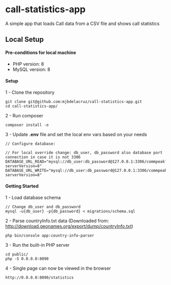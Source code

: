 # call-statistics-app

A simple app that loads Call data from a CSV file and shows call statistics

## Local Setup

#### Pre-conditions for local machine
* PHP version: 8
* MySQL version: 8

#### Setup

1 - Clone the repository
```
git clone git@github.com:mjbdelacruz/call-statistics-app.git
cd call-statistics-app/
```

2 - Run composer
```
composer install -o
```

3 - Update **.env** file and set the local env vars based on your needs
```
// Configure database:

// For local override change: db_user, db_password also database port connection in case it is not 3306
DATABASE_URL_READ="mysql://db_user:db_password@127.0.0.1:3306/commpeak?serverVersion=8"
DATABASE_URL_WRITE="mysql://db_user:db_password@127.0.0.1:3306/commpeak?serverVersion=8"
```

#### Getting Started

1 - Load database schema
```
// Change db_user and db_password
mysql -u{db_user} -p{db_password} < migrations/schema.sql
```

2 - Parse countryInfo.txt data (Downloaded from: http://download.geonames.org/export/dump/countryInfo.txt)
```
php bin/console app:country-info-parser
```

3 - Run the built-in PHP server

```
cd public/
php -S 0.0.0.0:8090
```

4 - Single page can now be viewed in the browser
```
http://0.0.0.0:8090/statistics
```